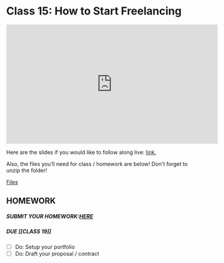 # Class 15: How to Start Freelancing

<iframe width="560" height="316" src="https://www.youtube.com/embed/68Li7ukgDKg" title="How To Start Freelancing in 2022! Free Software Engineering Bootcamp! (class 15) - #100Devs" frameborder="0" allow="accelerometer; autoplay; clipboard-write; encrypted-media; gyroscope; picture-in-picture" allowfullscreen></iframe>

Here are the slides if you would like to follow along live: [link.](https://slides.com/leonnoel/100devs2-intro-to-freelancing)

Also, the files you’ll need for class / homework are below! Don't forget to unzip the folder!

[Files](https://drive.google.com/file/d/1CQa9IHJ_kvoiEn91gmQFMVC9wJJ6WAtV/view?usp=sharing)

## HOMEWORK

##### SUBMIT YOUR HOMEWORK:[HERE](https://forms.gle/i4skrmpk1HiXXg6ZA)

##### DUE [[CLASS 19]]

- [ ]   Do: Setup your portfolio
- [ ]   Do: Draft your proposal / contract